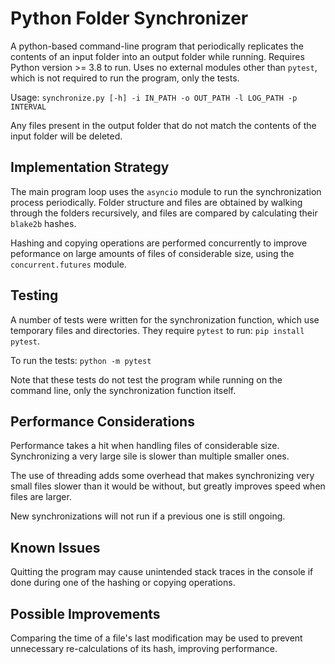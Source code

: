 # Python Folder Synchronizer

A python-based command-line program that periodically replicates the contents of an input folder into an output folder while running.
Requires Python version >= 3.8 to run. Uses no external modules other than `pytest`, which is not required to run the program, only the tests.

Usage: `synchronize.py [-h] -i IN_PATH -o OUT_PATH -l LOG_PATH -p INTERVAL`

Any files present in the output folder that do not match the contents of the input folder will be deleted.

## Implementation Strategy

The main program loop uses the `asyncio` module to run the synchronization process periodically.
Folder structure and files are obtained by walking through the folders recursively, and files are compared by calculating their `blake2b` hashes.

Hashing and copying operations are performed concurrently to improve peformance on large amounts of files of considerable size, using the `concurrent.futures` module.

## Testing

A number of tests were written for the synchronization function, which use temporary files and directories. They require `pytest` to run: `pip install pytest`.

To run the tests: `python -m pytest`

Note that these tests do not test the program while running on the command line, only the synchronization function itself.

## Performance Considerations

Performance takes a hit when handling files of considerable size. Synchronizing a very large sile is slower than multiple smaller ones.

The use of threading adds some overhead that makes synchronizing very small files slower than it would be without, but greatly improves speed when files are larger.

New synchronizations will not run if a previous one is still ongoing.

## Known Issues

Quitting the program may cause unintended stack traces in the console if done during one of the hashing or copying operations.

## Possible Improvements

Comparing the time of a file's last modification may be used to prevent unnecessary re-calculations of its hash, improving performance.
